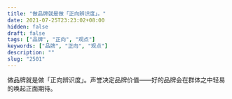 ```yaml
---
title: "做品牌就是做「正向辨识度」。"
date: 2021-07-25T23:23:02+08:00
hidden: false
draft: false
tags: ["品牌", "正向", "观点"]
keywords: ["品牌", "正向", "观点"]
description: ""
slug: "2501"
---
```


做品牌就是做「正向辨识度」。声誉决定品牌价值——好的品牌会在群体之中轻易的唤起正面期待。